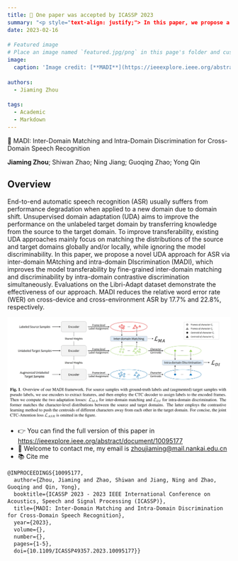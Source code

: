```yaml
---
title: 🎉 One paper was accepted by ICASSP 2023
summary: "<p style="text-align: justify;"> In this paper, we propose a novel UDA approach for ASR via inter-domain MAtching and intra-domain DIscrimination (MADI), which improves the model transferability by fine-grained inter-domain matching and discriminability by intra-domain contrastive discrimination simultaneously.</p>"
date: 2023-02-16

# Featured image
# Place an image named `featured.jpg/png` in this page's folder and customize its options here.
image:
  caption: 'Image credit: [**MADI**](https://ieeexplore.ieee.org/abstract/document/10095177)'

authors:
  - Jiaming Zhou

tags:
  - Academic
  - Markdown
---
```


👋 MADI: Inter-Domain Matching and Intra-Domain Discrimination for Cross-Domain Speech Recognition

**Jiaming Zhou**; Shiwan Zhao; Ning Jiang; Guoqing Zhao; Yong Qin

## Overview

End-to-end automatic speech recognition (ASR) usually suffers from performance degradation when applied to a new domain due to domain shift. Unsupervised domain adaptation (UDA) aims to improve the performance on the unlabeled target domain by transferring knowledge from the source to the target domain. To improve transferability, existing UDA approaches mainly focus on matching the distributions of the source and target domains globally and/or locally, while ignoring the model discriminability. In this paper, we propose a novel UDA approach for ASR via inter-domain MAtching and intra-domain DIscrimination (MADI), which improves the model transferability by fine-grained inter-domain matching and discriminability by intra-domain contrastive discrimination simultaneously. Evaluations on the Libri-Adapt dataset demonstrate the effectiveness of our approach. MADI reduces the relative word error rate (WER) on cross-device and cross-environment ASR by 17.7% and 22.8%, respectively.

![avatar](./overview.png)

- 👉  You can find the full version of this paper in https://ieeexplore.ieee.org/abstract/document/10095177
- 💬 Welcome to contact me, my email is <zhoujiaming@mail.nankai.edu.cn>
- 📚 Cite me
```
@INPROCEEDINGS{10095177,
  author={Zhou, Jiaming and Zhao, Shiwan and Jiang, Ning and Zhao, Guoqing and Qin, Yong},
  booktitle={ICASSP 2023 - 2023 IEEE International Conference on Acoustics, Speech and Signal Processing (ICASSP)}, 
  title={MADI: Inter-Domain Matching and Intra-Domain Discrimination for Cross-Domain Speech Recognition}, 
  year={2023},
  volume={},
  number={},
  pages={1-5},
  doi={10.1109/ICASSP49357.2023.10095177}}
```



